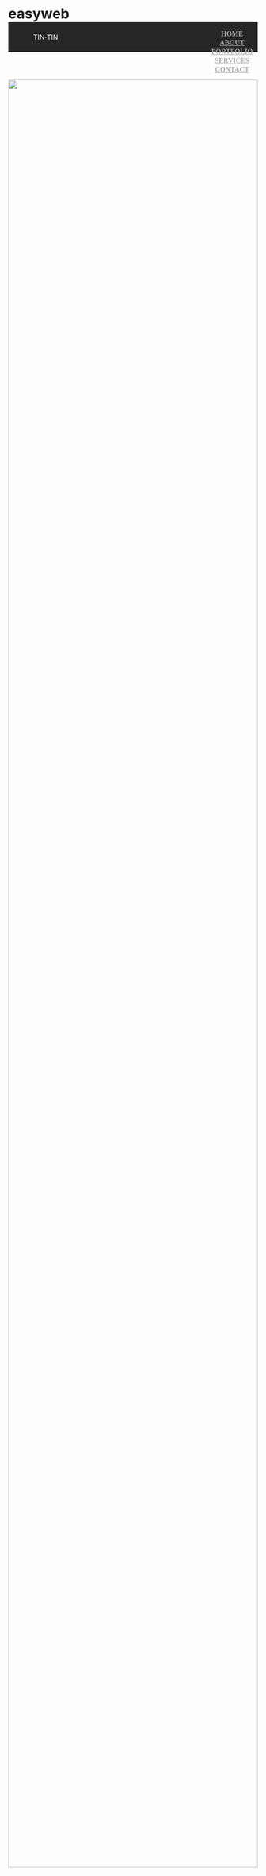 # easyweb
<!DOCTYPE html>
<html>

<head>
<title> How to make a website using Notepad </title>

<style>
*{
    margin:0;
    padding:0;
}
header{
    height:60px;
    background:#262626;
    padding:0 50px: 
}
.Tin-Tin{
    width:30%;
    float:left;
    color:#fff;
    front-weight:bold;
    text-transform:uppercase;
    line-height:60px;
    font-family:Sans-Serif;
}
nav{
    width:68%;
    float:right
}
nav ul{
    list-style:none;
float:right
}
nav ul{
display: inline-block;
}
nav ul li a{
    text text-decoration: none;
    color:#aaa;
    font-family:Times New Roman;
    font-weight:bold;
    margin:0 10px;
    text-transform:uppercase;
}
.banner{
    height:100%;
}
.banner img{
    width:100%;
    height:90vh;
}
.content{
    padding:5%;
}
.content p{
    font-size:18px;
    line height:1.7;
    font-family: Sans-Serif;
    margin-bottom: 25px
}
footer{
    background: #000;
    color:#fff;
    padding:15px 50px;
    text-align: center;
}
</style>

</head>
<body>

<header>
<div class="Tin-Tin"> Tin-Tin</div>

<nav>
<ul>
<li><a href="#">Home</a><li>
<li><a href="#">About</a><li>
<li><a href="#">Portfolio</a><li>
<li><a href="#">Services</a><li>
<li><a href="#">Contact</a><li>
</ul>
</nav>
</header>

<div class = "banner">
<img src = "1.jpg" alt>
</div>
<div class = "content">
<p><h3>Web Designs</h3></p>  
<p> What is Lorem Ipsum?</p>
<p>Lorem Ipsum is simply dummy text of the printing and typesetting industry. Lorem Ipsum has been the industry's standard dummy text ever since the 1500s, when an unknown printer took a galley of type and scrambled it to make a type specimen book. It has survived not only five centuries, but also the leap into electronic typesetting, remaining essentially unchanged. It was popularised in the 1960s with the release of Letraset sheets containing Lorem Ipsum passages, and more recently with desktop publishing software like Aldus PageMaker including versions of Lorem Ipsum. </p>
<p>Why do we use it?</p>
<p>It is a long established fact that a reader will be distracted by the readable content of a page when looking at its layout. The point of using Lorem Ipsum is that it has a more-or-less normal distribution of letters, as opposed to using 'Content here, content here', making it look like readable English. Many desktop publishing packages and web page editors now use Lorem Ipsum as their default model text, and a search for 'lorem ipsum' will uncover many web sites still in their infancy. Various versions have evolved over the years, sometimes by accident, sometimes on purpose (injected humour and the like). </p>
<p>Where does it come from?</p>
<p>Contrary to popular belief, Lorem Ipsum is not simply random text. It has roots in a piece of classical Latin literature from 45 BC, making it over 2000 years old. Richard McClintock, a Latin professor at Hampden-Sydney College in Virginia, looked up one of the more obscure Latin words, consectetur, from a Lorem Ipsum passage, and going through the cites of the word in classical literature, discovered the undoubtable source. Lorem Ipsum comes from sections 1.10.32 and 1.10.33 of "de Finibus Bonorum et Malorum" (The Extremes of Good and Evil) by Cicero, written in 45 BC. This book is a treatise on the theory of ethics, very popular during the Renaissance. The first line of Lorem Ipsum, "Lorem ipsum dolor sit amet..", comes from a line in section 1.10.32.
<p><h2></h2>Project Bonchure</h2><br>
    Product Overview
Lorem ipsum dolor sit amet, consectetuer adipiscing elit, sed diam nonummy nibh euismod tincidunt ut laoreet dolore magna aliquam erat volutpat. Ut wisi enim ad minim veniam, quis nostrud exerci tation ullamcorper suscipit lobortis nisl ut aliquip ex ea commodo consequat.
Lorem ipsum
Nam liber tempor cum soluta nobis eleifend option congue nihil imperdiet doming id quod mazim placerat facer possim assum. Typi non habent claritatem insitam; est usus legentis in iis qui facit eorum claritatem. 
Lorem ipsum
Duis autem vel eum iriure dolor in hendrerit in vulputate velit esse molestie consequat, vel illum dolore eu feugiat nulla facilisis at vero eros et accumsan.
Dolor sit
Lorem ipsum dolor sit amet, consectetuer adipiscing elit, sed diam nonummy nibh euismod tincidunt ut laoreet dolore magna aliquam erat volutpat. Ut wisi enim ad minim veniam, quis nostrud exerci tation ullamcorper suscipit lobortis nisl ut aliquip ex ea commodo consequat.
p1</p>
<p>Details
Nam liber tempor cum soluta nobis eleifend option congue nihil imperdiet doming id quod mazim placerat facer possim assum. Typi non habent claritatem insitam; est usus legentis in iis qui facit eorum claritatem. Investigationes demonstraverunt lectores legere me lius quod ii legunt saepius. Lorem ipsum dolor sit amet, consectetuer adipiscing elit, sed diam nonummy nibh euismod tincidunt ut laoreet dolore magna aliquam erat volutpat. Ut wisi enim ad minim veniam, quis nostrud exerci tation ullamcorper suscipit lobortis nisl ut aliquip ex ea commodo consequat.
Lorem ipsum dolor sit amet, consectetuer adipiscing elit, sed diam nonummy nibh euismod tincidunt ut laoreet dolore magna aliquam erat volutpat. Ut wisi enim ad minim veniam, quis nostrud exerci tation ullamcorper suscipit lobortis nisl ut aliquip ex ea commodo consequat. Duis autem vel eum iriure dolor in hendrerit in vulputate velit esse molestie consequat, vel illum dolore eu feugiat nulla facilisis at vero eros et accumsan.
</p>
//***The standard chunk of Lorem Ipsum used since the 1500s is reproduced below for those interested. Sections 1.10.32 and 1.10.33 from "de Finibus Bonorum et Malorum" by Cicero are also reproduced in their exact original form, accompanied by English versions from the 1914 translation by H. Rackham. ***\\\</p>
<p>Where can I get some?</p>
<p>There are many variations of passages of Lorem Ipsum available, but the majority have suffered alteration in some form, by injected humour, or randomised words which don't look even slightly believable. If you are going to use a passage of Lorem Ipsum, you need to be sure there isn't anything embarrassing hidden in the middle of text. All the Lorem Ipsum generators on the Internet tend to repeat predefined chunks as necessary, making this the first true generator on the Internet. It uses a dictionary of over 200 Latin words, combined with a handful of model sentence structures, to generate Lorem Ipsum which looks reasonable. The generated Lorem Ipsum is therefore always free from repetition, injected humour, or non-characteristic words etc.</p>
<p></p>


<p><h5>Web Designs</h5></p>

<p><!DOCTYPE html >
    <html lang = "en" >
    <head >
    <meta name = "viewport" content =
    "width=device-width, initial-scale=1.0" > <title > Web tutorial < /title >
    <link rel = "stylesheet" href = "style.css" > <link rel =
    "stylesheet" < link rel = "stylesheet" href =
    "https://pro.fontawesome.com/releases/v5.10.0/css/all.css" < /head >
    <body > <div class = "navbar" > <div class = "navbar" > <h2 class =
    "Tin-Tin" >;
)SMILEY < /h2 > </div > <div class = "menu" > <ul > <li >< a href =
  "#" > HOME < /a >< /li > <li >< a href =
  "#" > ABOUT < /a >< /li > <li >< a href =
  "#" > EVENT < /a >< /li > <li >< a href =
  "#" > VLOGS < /a >< /li > <li >< a href =
  "#" > CONTACT < /a >< /li > </ul > </div >> <div class =
  "search-box" > <input class = "search-box" type = "text" name =
  "" placeholder = "Type to search" > <a class = "search-btn" href =
  "#" > <i class = "fas fa-search" >< /i >< /a > </div > <div class =
  "title" > <h1 > TRAVEL 4EV R < /h1 > </div > <div class =
  "button" > <a href = "#" class = "btn" > WATCH VIDEO < /a > <a href =
  "#" class =
  "btn" > LEARN MORE < /a > </div > </div > </div > </body > </html ></p>
    
<p>Try this out. This is a Website created By Tin-Tin Web Designs. it hasn't been finished yet but will be soon.<br><h2>Thank you</h2></p><a>..</a>
<title>HTML Email Tag</title>

<a href="mailto:abc@example.com"> Send Email</a>
<a href="mailto:abc@example.com?subject=Feedback&body= Message">

Send Feeedback

<html>
    
    <head>
        <PasswordInputControls>
    </head>
    
    <body>
        <form>
            User ID:  <input type="Password" name="user_id"/>
            
            <br>
            Password: <input type="Password" name="Password"/>
            </form>
            </body>
            </html>

<html>
    <title> HTML background Images </title>
    <head>
    <body>
        
        <!-- Set a table background using pattern -->
        <table background="/Images/pattern/.gif" width="100%" height=100">
        <tr><td>
        </table>
        
        <!-- Another example on table background using pattern -->
        <table background="/images/pattern2.gif" width="100%" height="100">
        
        <html>
        <html lang="en">
        <head>
        <title>LOGIN FORM</title>
        <link rel="stylesheet" href="style.css">
        <link rel="stylesheet" type=text/css href= "https://stackpath.bootstrapcdn.com/font-awesome/4.7.0/css/font-awesome.min.css">
        
        </head>
        </body>
        <div class="login">
        <h1><i class="fa fa-user-circle"></i> Login Here</h1>
        <form>
        <p> Username</p>
        <input type="text" name="" placeholder="Enter Username">
        <p>Password</p>
        <input type="password" name="" placeholder="Enter Password">
        <input type="submit" name="" value="Login"><br>
        <a href="#">Forgot Your Password</a><br>
        <a href="#">Create New Account</a>
        
        <html>
        <head>
        <body>
        <meta charset="UTF-8"></table>
        <title>Comment Box like On Youtube</title>
        <link rel="stylesheet" href="css/style.css">
        </head>
        </body>
        <div class="container">
        <h2>Leave Us a Comment<h2>
        <form>
        <textarea placeholder="Add Your comment"><textarea>
        <div class="btn">
        <input type="submit" value="Comment">
        <button id="clear">Cancel></button>
        <button>Cancel</button>
        </div>
        </form>
        </div>
        
        <script src='plugin.js></script>
        </table>
        </form>
        </div>
        </tr></td>
        </table>
        </body>
        </html> 

<footer>
<p> All Rights Reserved By Your website </p>
<p>© Tin-Tin</p><br>
</footer>


